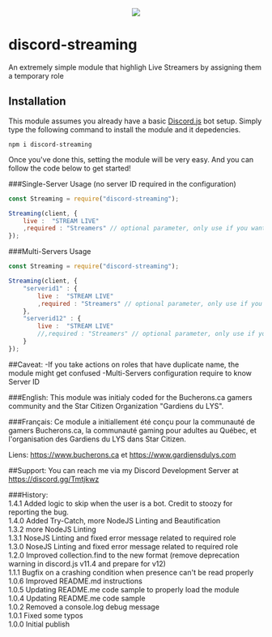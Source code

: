 <p align="center"><a href="https://nodei.co/npm/discord-streaming/"><img src="https://nodei.co/npm/discord-streaming.png"></a></p>

# discord-streaming
An extremely simple module that highligh Live Streamers by assigning them a temporary role 

## Installation
This module assumes you already have a basic [Discord.js](https://discord.js.org/#/) bot setup.
Simply type the following command to install the module and it depedencies.
```
npm i discord-streaming
``` 

Once you've done this, setting the module will be very easy.
And you can follow the code  below to get started!

###Single-Server Usage (no server ID required in the configuration)
```js
const Streaming = require("discord-streaming");

Streaming(client, {
	live :  "STREAM LIVE"
	,required : "Streamers" // optional parameter, only use if you want to take action on people of a specific role
});
```
###Multi-Servers Usage 

```js
const Streaming = require("discord-streaming");

Streaming(client, {
	"serverid1" : {
		live :  "STREAM LIVE"
		,required : "Streamers" // optional parameter, only use if you want to take action on people of a specific role
	}, 
	"serverid12" : {
		live :  "STREAM LIVE"		
		//,required : "Streamers" // optional parameter, only use if you want to take action on people of a specific role
	}
});
```

##Caveat:
-If you take actions on roles that have duplicate name, the module might get confused 
-Multi-Servers configuration require to know Server ID

###English:
This module was initialy coded for the Bucherons.ca gamers community and the Star Citizen Organization "Gardiens du LYS".

###Français:
Ce module a initiallement été conçu pour la communauté de gamers Bucherons.ca, la communauté gaming pour adultes au Québec, et l'organisation des Gardiens du LYS dans Star Citizen.  
  
Liens:  https://www.bucherons.ca et https://www.gardiensdulys.com  

##Support:
You can reach me via my Discord Development Server at https://discord.gg/Tmtjkwz

###History:  
1.4.1 Added logic to skip when the user is a bot. Credit to stoozy for reporting the bug.  
1.4.0 Added Try-Catch, more NodeJS Linting and Beautification  
1.3.2 more NodeJS Linting  
1.3.1 NoseJS Linting and fixed error message related to required role  
1.3.0 NoseJS Linting and fixed error message related to required role  
1.2.0 Improved collection.find to the new format (remove deprecation warning in discord.js v11.4 and prepare for v12)  
1.1.1 Bugfix on a crashing condition when presence can't be read properly  
1.0.6 Improved README.md instructions  
1.0.5 Updating README.me code sample to properly load the module  
1.0.4 Updating README.me code sample  
1.0.2 Removed a console.log debug message  
1.0.1 Fixed some typos  
1.0.0 Initial publish  